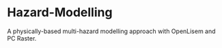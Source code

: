 # Hazard-Modelling
A physically-based multi-hazard modelling approach with OpenLisem and PC Raster. 

